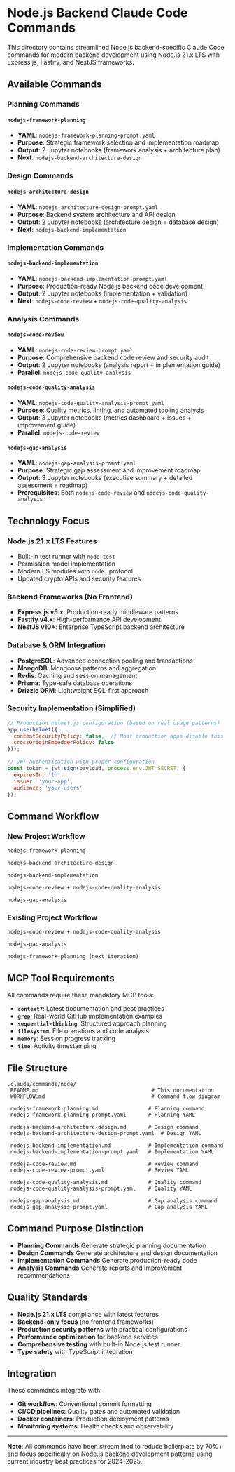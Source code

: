 # Node.js Backend Claude Code Commands

This directory contains streamlined Node.js backend-specific Claude Code commands for modern backend development using Node.js 21.x LTS with Express.js, Fastify, and NestJS frameworks.

## Available Commands

###  Planning Commands

#### `nodejs-framework-planning`
- **YAML**: `nodejs-framework-planning-prompt.yaml`
- **Purpose**: Strategic framework selection and implementation roadmap
- **Output**: 2 Jupyter notebooks (framework analysis + architecture plan)
- **Next**: `nodejs-backend-architecture-design`

###  Design Commands

#### `nodejs-architecture-design`
- **YAML**: `nodejs-architecture-design-prompt.yaml`
- **Purpose**: Backend system architecture and API design
- **Output**: 2 Jupyter notebooks (architecture design + database design)
- **Next**: `nodejs-backend-implementation`

###  Implementation Commands

#### `nodejs-backend-implementation`
- **YAML**: `nodejs-backend-implementation-prompt.yaml`
- **Purpose**: Production-ready Node.js backend code development
- **Output**: 2 Jupyter notebooks (implementation + validation)
- **Next**: `nodejs-code-review` + `nodejs-code-quality-analysis`

###  Analysis Commands

#### `nodejs-code-review`
- **YAML**: `nodejs-code-review-prompt.yaml`
- **Purpose**: Comprehensive backend code review and security audit
- **Output**: 2 Jupyter notebooks (analysis report + implementation guide)
- **Parallel**: `nodejs-code-quality-analysis`

#### `nodejs-code-quality-analysis`
- **YAML**: `nodejs-code-quality-analysis-prompt.yaml`
- **Purpose**: Quality metrics, linting, and automated tooling analysis
- **Output**: 3 Jupyter notebooks (metrics dashboard + issues + improvement guide)
- **Parallel**: `nodejs-code-review`

#### `nodejs-gap-analysis`
- **YAML**: `nodejs-gap-analysis-prompt.yaml`
- **Purpose**: Strategic gap assessment and improvement roadmap
- **Output**: 3 Jupyter notebooks (executive summary + detailed assessment + roadmap)
- **Prerequisites**: Both `nodejs-code-review` and `nodejs-code-quality-analysis`

## Technology Focus

### Node.js 21.x LTS Features
- Built-in test runner with `node:test`
- Permission model implementation
- Modern ES modules with `node:` protocol
- Updated crypto APIs and security features

### Backend Frameworks (No Frontend)
- **Express.js v5.x**: Production-ready middleware patterns
- **Fastify v4.x**: High-performance API development
- **NestJS v10+**: Enterprise TypeScript backend architecture

### Database & ORM Integration
- **PostgreSQL**: Advanced connection pooling and transactions
- **MongoDB**: Mongoose patterns and aggregation
- **Redis**: Caching and session management
- **Prisma**: Type-safe database operations
- **Drizzle ORM**: Lightweight SQL-first approach

### Security Implementation (Simplified)
```javascript
// Production helmet.js configuration (based on real usage patterns)
app.use(helmet({
  contentSecurityPolicy: false,  // Most production apps disable this
  crossOriginEmbedderPolicy: false
}));

// JWT authentication with proper configuration
const token = jwt.sign(payload, process.env.JWT_SECRET, {
  expiresIn: '1h',
  issuer: 'your-app',
  audience: 'your-users'
});
```

## Command Workflow

###  New Project Workflow
```
nodejs-framework-planning
        
nodejs-backend-architecture-design
        
nodejs-backend-implementation
        
nodejs-code-review + nodejs-code-quality-analysis
        
nodejs-gap-analysis
```

###  Existing Project Workflow
```
nodejs-code-review + nodejs-code-quality-analysis
        
nodejs-gap-analysis
        
nodejs-framework-planning (next iteration)
```

## MCP Tool Requirements

All commands require these mandatory MCP tools:
- **`context7`**: Latest documentation and best practices
- **`grep`**: Real-world GitHub implementation examples
- **`sequential-thinking`**: Structured approach planning
- **`filesystem`**: File operations and code analysis
- **`memory`**: Session progress tracking
- **`time`**: Activity timestamping

## File Structure

```
.claude/commands/node/
 README.md                                    # This documentation
 WORKFLOW.md                                  # Command flow diagram

 nodejs-framework-planning.md                # Planning command
 nodejs-framework-planning-prompt.yaml       # Planning YAML

 nodejs-backend-architecture-design.md       # Design command
 nodejs-backend-architecture-design-prompt.yaml  # Design YAML

 nodejs-backend-implementation.md            # Implementation command
 nodejs-backend-implementation-prompt.yaml   # Implementation YAML

 nodejs-code-review.md                       # Review command
 nodejs-code-review-prompt.yaml              # Review YAML

 nodejs-code-quality-analysis.md             # Quality command
 nodejs-code-quality-analysis-prompt.yaml    # Quality YAML

 nodejs-gap-analysis.md                      # Gap analysis command
 nodejs-gap-analysis-prompt.yaml             # Gap analysis YAML
```

## Command Purpose Distinction

- **Planning Commands**  Generate strategic planning documentation
- **Design Commands**  Generate architecture and design documentation
- **Implementation Commands**  Generate production-ready code
- **Analysis Commands**  Generate reports and improvement recommendations

## Quality Standards

- **Node.js 21.x LTS** compliance with latest features
- **Backend-only focus** (no frontend frameworks)
- **Production security patterns** with practical configurations
- **Performance optimization** for backend services
- **Comprehensive testing** with built-in Node.js test runner
- **Type safety** with TypeScript integration

## Integration

These commands integrate with:
- **Git workflow**: Conventional commit formatting
- **CI/CD pipelines**: Quality gates and automated validation
- **Docker containers**: Production deployment patterns
- **Monitoring systems**: Health checks and observability

---

**Note**: All commands have been streamlined to reduce boilerplate by 70%+ and focus specifically on Node.js backend development patterns using current industry best practices for 2024-2025.